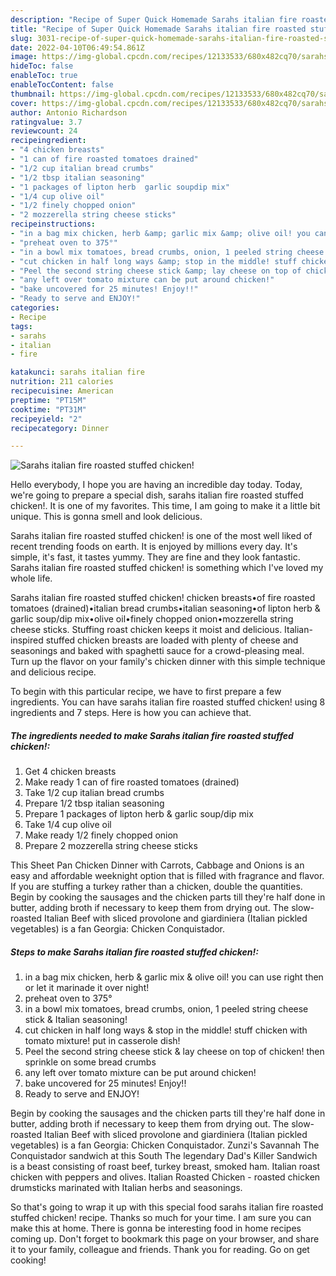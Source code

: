 ```yaml
---
description: "Recipe of Super Quick Homemade Sarahs italian fire roasted stuffed chicken!"
title: "Recipe of Super Quick Homemade Sarahs italian fire roasted stuffed chicken!"
slug: 3031-recipe-of-super-quick-homemade-sarahs-italian-fire-roasted-stuffed-chicken
date: 2022-04-10T06:49:54.861Z
image: https://img-global.cpcdn.com/recipes/12133533/680x482cq70/sarahs-italian-fire-roasted-stuffed-chicken-recipe-main-photo.jpg
hideToc: false
enableToc: true
enableTocContent: false
thumbnail: https://img-global.cpcdn.com/recipes/12133533/680x482cq70/sarahs-italian-fire-roasted-stuffed-chicken-recipe-main-photo.jpg
cover: https://img-global.cpcdn.com/recipes/12133533/680x482cq70/sarahs-italian-fire-roasted-stuffed-chicken-recipe-main-photo.jpg
author: Antonio Richardson
ratingvalue: 3.7
reviewcount: 24
recipeingredient:
- "4 chicken breasts"
- "1 can of fire roasted tomatoes drained"
- "1/2 cup italian bread crumbs"
- "1/2 tbsp italian seasoning"
- "1 packages of lipton herb  garlic soupdip mix"
- "1/4 cup olive oil"
- "1/2 finely chopped onion"
- "2 mozzerella string cheese sticks"
recipeinstructions:
- "in a bag mix chicken, herb &amp; garlic mix &amp; olive oil! you can use right then or let it marinade it over night!"
- "preheat oven to 375°"
- "in a bowl mix tomatoes, bread crumbs, onion, 1 peeled string cheese stick &amp; Italian seasoning!"
- "cut chicken in half long ways &amp; stop in the middle! stuff chicken with tomato mixture! put in casserole dish!"
- "Peel the second string cheese stick &amp; lay cheese on top of chicken! then sprinkle on some bread crumbs"
- "any left over tomato mixture can be put around chicken!"
- "bake uncovered for 25 minutes! Enjoy!!"
- "Ready to serve and ENJOY!"
categories:
- Recipe
tags:
- sarahs
- italian
- fire

katakunci: sarahs italian fire 
nutrition: 211 calories
recipecuisine: American
preptime: "PT15M"
cooktime: "PT31M"
recipeyield: "2"
recipecategory: Dinner

---
```



![Sarahs italian fire roasted stuffed chicken!](https://img-global.cpcdn.com/recipes/12133533/680x482cq70/sarahs-italian-fire-roasted-stuffed-chicken-recipe-main-photo.jpg)

Hello everybody, I hope you are having an incredible day today. Today, we're going to prepare a special dish, sarahs italian fire roasted stuffed chicken!. It is one of my favorites. This time, I am going to make it a little bit unique. This is gonna smell and look delicious.

Sarahs italian fire roasted stuffed chicken! is one of the most well liked of recent trending foods on earth. It is enjoyed by millions every day. It's simple, it's fast, it tastes yummy. They are fine and they look fantastic. Sarahs italian fire roasted stuffed chicken! is something which I've loved my whole life.

Sarahs italian fire roasted stuffed chicken! chicken breasts•of fire roasted tomatoes (drained)•italian bread crumbs•italian seasoning•of lipton herb &amp; garlic soup/dip mix•olive oil•finely chopped onion•mozzerella string cheese sticks. Stuffing roast chicken keeps it moist and delicious. Italian-inspired stuffed chicken breasts are loaded with plenty of cheese and seasonings and baked with spaghetti sauce for a crowd-pleasing meal. Turn up the flavor on your family&#39;s chicken dinner with this simple technique and delicious recipe.


To begin with this particular recipe, we have to first prepare a few ingredients. You can have sarahs italian fire roasted stuffed chicken! using 8 ingredients and 7 steps. Here is how you can achieve that.

<!--inarticleads1-->

##### The ingredients needed to make Sarahs italian fire roasted stuffed chicken!:

1. Get 4 chicken breasts
1. Make ready 1 can of fire roasted tomatoes (drained)
1. Take 1/2 cup italian bread crumbs
1. Prepare 1/2 tbsp italian seasoning
1. Prepare 1 packages of lipton herb &amp; garlic soup/dip mix
1. Take 1/4 cup olive oil
1. Make ready 1/2 finely chopped onion
1. Prepare 2 mozzerella string cheese sticks


This Sheet Pan Chicken Dinner with Carrots, Cabbage and Onions is an easy and affordable weeknight option that is filled with fragrance and flavor. If you are stuffing a turkey rather than a chicken, double the quantities. Begin by cooking the sausages and the chicken parts till they&#39;re half done in butter, adding broth if necessary to keep them from drying out. The slow-roasted Italian Beef with sliced provolone and giardiniera (Italian pickled vegetables) is a fan Georgia: Chicken Conquistador. 

<!--inarticleads2-->

##### Steps to make Sarahs italian fire roasted stuffed chicken!:

1. in a bag mix chicken, herb &amp; garlic mix &amp; olive oil! you can use right then or let it marinade it over night!
1. preheat oven to 375°
1. in a bowl mix tomatoes, bread crumbs, onion, 1 peeled string cheese stick &amp; Italian seasoning!
1. cut chicken in half long ways &amp; stop in the middle! stuff chicken with tomato mixture! put in casserole dish!
1. Peel the second string cheese stick &amp; lay cheese on top of chicken! then sprinkle on some bread crumbs
1. any left over tomato mixture can be put around chicken!
1. bake uncovered for 25 minutes! Enjoy!!
1. Ready to serve and ENJOY!

Begin by cooking the sausages and the chicken parts till they&#39;re half done in butter, adding broth if necessary to keep them from drying out. The slow-roasted Italian Beef with sliced provolone and giardiniera (Italian pickled vegetables) is a fan Georgia: Chicken Conquistador. Zunzi&#39;s Savannah The Conquistador sandwich at this South The legendary Dad&#39;s Killer Sandwich is a beast consisting of roast beef, turkey breast, smoked ham. Italian roast chicken with peppers and olives. Italian Roasted Chicken - roasted chicken drumsticks marinated with Italian herbs and seasonings. 

So that's going to wrap it up with this special food sarahs italian fire roasted stuffed chicken! recipe. Thanks so much for your time. I am sure you can make this at home. There is gonna be interesting food in home recipes coming up. Don't forget to bookmark this page on your browser, and share it to your family, colleague and friends. Thank you for reading. Go on get cooking!
